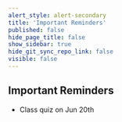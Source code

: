 ```yaml
---
alert_style: alert-secondary
title: 'Important Reminders'
published: false
hide_page_title: false
show_sidebar: true
hide_git_sync_repo_link: false
visible: false
---
```


## Important Reminders
* Class quiz on Jun 20th
